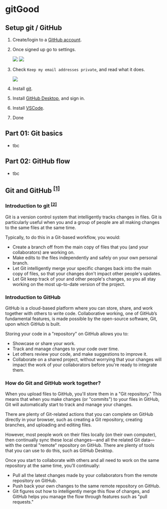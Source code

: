 # gitGood
## Setup git / GitHub
1. Create/login to a [GitHub account][01.01].

1. Once signed up go to settings.

    ![][01.05]
    ![][01.06]

1. Check `Keep my email addresses private`, and read what it does.

    ![][01.07]

1. Install [git][01.02].
1. Install [GitHub Desktop][01.03], and sign in.
1. Install [VSCode][01.04].
1. Done

## Part 01: Git basics
- tbc

## Part 02: GitHub flow
- tbc

## Git and GitHub <sup>[[1]][03.01]</sup>
### Introduction to git <sup>[[2]][03.02]</sup>
Git is a version control system that intelligently tracks changes in files. Git is particularly useful when you and a group of people are all making changes to the same files at the same time.

Typically, to do this in a Git-based workflow, you would:
- Create a branch off from the main copy of files that you (and your collaborators) are working on.
- Make edits to the files independently and safely on your own personal branch.
- Let Git intelligently merge your specific changes back into the main copy of files, so that your changes don't impact other people's updates.
- Let Git keep track of your and other people's changes, so you all stay working on the most up-to-date version of the project.

### Introduction to GitHub
GitHub is a cloud-based platform where you can store, share, and work together with others to write code. Collaborative working, one of GitHub’s fundamental features, is made possible by the open-source software, Git, upon which GitHub is built.

Storing your code in a "repository" on GitHub allows you to:
- Showcase or share your work.
- Track and manage changes to your code over time.
- Let others review your code, and make suggestions to improve it.
- Collaborate on a shared project, without worrying that your changes will impact the work of your collaborators before you're ready to integrate them.

### How do Git and GitHub work together?
When you upload files to GitHub, you'll store them in a "Git repository." This means that when you make changes (or "commits") to your files in GitHub, Git will automatically start to track and manage your changes.

There are plenty of Git-related actions that you can complete on GitHub directly in your browser, such as creating a Git repository, creating branches, and uploading and editing files.

However, most people work on their files locally (on their own computer), then continually sync these local changes—and all the related Git data—with the central "remote" repository on GitHub. There are plenty of tools that you can use to do this, such as GitHub Desktop.

Once you start to collaborate with others and all need to work on the same repository at the same time, you’ll continually:
- Pull all the latest changes made by your collaborators from the remote repository on GitHub.
- Push back your own changes to the same remote repository on GitHub.
- Git figures out how to intelligently merge this flow of changes, and GitHub helps you manage the flow through features such as "pull requests."

[01.01]: https://github.com/
[01.02]: https://git-scm.com/downloads
[01.03]: https://github.com/apps/desktop
[01.04]: https://code.visualstudio.com/
[01.05]: ./images/readme_01.png
[01.06]: ./images/readme_02.png
[01.07]: ./images/readme_03.png
[03.01]: https://docs.github.com/en/get-started/start-your-journey/about-github-and-git
[03.02]: https://git-scm.com/book/en/v2/Getting-Started-What-is-Git%3F
